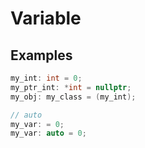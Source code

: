 # Variable

## Examples

```c++
my_int: int = 0;
my_ptr_int: *int = nullptr;
my_obj: my_class = (my_int);

// auto
my_var: = 0;
my_var: auto = 0;
```
